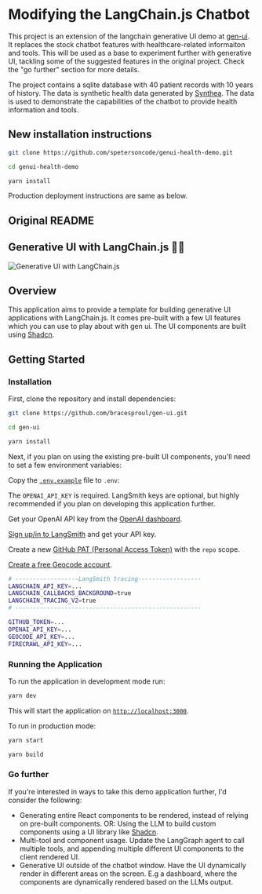 # Modifying the LangChain.js Chatbot

This project is an extension of the langchain generative UI demo at [gen-ui](https://github.com/bracesproul/gen-ui).
It replaces the stock chatbot features with healthcare-related informaiton and tools. This will be used as a base to experiment further with generative UI, tackling some of the suggested features in the original project.
Check the "go further" section for more details.

The project contains a sqlite database with 40 patient records with 10 years of history.
The data is synthetic health data generated by [Synthea](https://github.com/synthetichealth/synthea). 
The data is used to demonstrate the capabilities of the chatbot to provide health information and tools.

## New installation instructions

```bash
git clone https://github.com/spetersoncode/genui-health-demo.git

cd genui-health-demo

yarn install
```

Production deployment instructions are same as below.

## Original README

## Generative UI with LangChain.js 🦜🔗

![Generative UI with LangChain.js](./public/gen_ui_diagram.png)

## Overview

This application aims to provide a template for building generative UI applications with LangChain.js.
It comes pre-built with a few UI features which you can use to play about with gen ui. The UI components are built using [Shadcn](https://ui.shadcn.com/).

## Getting Started

### Installation

First, clone the repository and install dependencies:

```bash
git clone https://github.com/bracesproul/gen-ui.git

cd gen-ui

yarn install
```

Next, if you plan on using the existing pre-built UI components, you'll need to set a few environment variables:

Copy the [`.env.example`](./.env.example) file to `.env`:

The `OPENAI_API_KEY` is required. LangSmith keys are optional, but highly recommended if you plan on developing this application further.

Get your OpenAI API key from the [OpenAI dashboard](https://platform.openai.com/login?launch).

[Sign up/in to LangSmith](https://smith.langchain.com/) and get your API key.

Create a new [GitHub PAT (Personal Access Token)](https://github.com/settings/tokens/new) with the `repo` scope.

[Create a free Geocode account](https://geocode.xyz/api).

```bash
# ------------------LangSmith tracing------------------
LANGCHAIN_API_KEY=...
LANGCHAIN_CALLBACKS_BACKGROUND=true
LANGCHAIN_TRACING_V2=true
# -----------------------------------------------------

GITHUB_TOKEN=...
OPENAI_API_KEY=...
GEOCODE_API_KEY=...
FIRECRAWL_API_KEY=...
```

### Running the Application

To run the application in development mode run:

```bash
yarn dev
```

This will start the application on [`http://localhost:3000`](http://localhost:3000).

To run in production mode:

```bash
yarn start

yarn build
```

### Go further

If you're interested in ways to take this demo application further, I'd consider the following:

- Generating entire React components to be rendered, instead of relying on pre-built components. OR: Using the LLM to build custom components using a UI library like [Shadcn](https://ui.shadcn.com/).
- Multi-tool and component usage. Update the LangGraph agent to call multiple tools, and appending multiple different UI components to the client rendered UI.
- Generative UI outside of the chatbot window. Have the UI dynamically render in different areas on the screen. E.g a dashboard, where the components are dynamically rendered based on the LLMs output.
